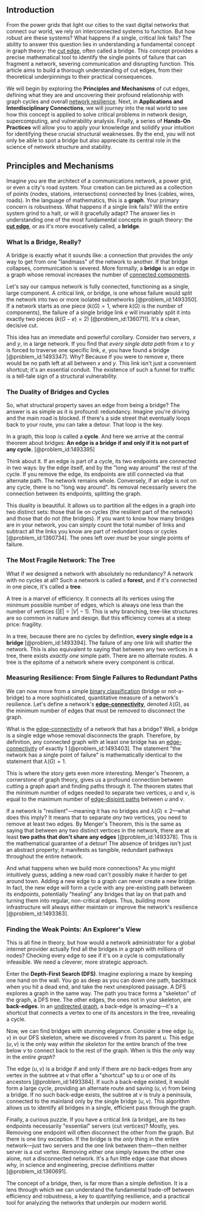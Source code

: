 ## Introduction
From the power grids that light our cities to the vast digital networks that connect our world, we rely on interconnected systems to function. But how robust are these systems? What happens if a single, critical link fails? The ability to answer this question lies in understanding a fundamental concept in graph theory: the [cut edge](@article_id:266256), often called a bridge. This concept provides a precise mathematical tool to identify the single points of failure that can fragment a network, severing communication and disrupting function. This article aims to build a thorough understanding of cut edges, from their theoretical underpinnings to their practical consequences.

We will begin by exploring the **Principles and Mechanisms** of cut edges, defining what they are and uncovering their profound relationship with graph cycles and overall [network resilience](@article_id:265269). Next, in **Applications and Interdisciplinary Connections**, we will journey into the real world to see how this concept is applied to solve critical problems in network design, supercomputing, and vulnerability analysis. Finally, a series of **Hands-On Practices** will allow you to apply your knowledge and solidify your intuition for identifying these crucial structural weaknesses. By the end, you will not only be able to spot a bridge but also appreciate its central role in the science of network structure and stability.

## Principles and Mechanisms

Imagine you are the architect of a communications network, a power grid, or even a city's road system. Your creation can be pictured as a collection of points (nodes, stations, intersections) connected by lines (cables, wires, roads). In the language of mathematics, this is a **graph**. Your primary concern is robustness. What happens if a single link fails? Will the entire system grind to a halt, or will it gracefully adapt? The answer lies in understanding one of the most fundamental concepts in graph theory: the **[cut edge](@article_id:266256)**, or as it's more evocatively called, a **bridge**.

### What Is a Bridge, Really?

A bridge is exactly what it sounds like: a connection that provides the *only* way to get from one "landmass" of the network to another. If that bridge collapses, communication is severed. More formally, a **bridge** is an edge in a graph whose removal increases the number of [connected components](@article_id:141387).

Let's say our campus network is fully connected, functioning as a single, large component. A critical link, or bridge, is one whose failure would split the network into two or more isolated subnetworks [@problem_id:1493350]. If a network starts as one piece ($k(G)=1$, where $k(G)$ is the number of components), the failure of a single bridge link $e$ will invariably split it into exactly two pieces ($k(G-e) = 2$) [@problem_id:1360711]. It's a clean, decisive cut.

This idea has an immediate and powerful corollary. Consider two servers, $x$ and $y$, in a large network. If you find that *every single data path* from $x$ to $y$ is forced to traverse one specific link, $e$, you have found a bridge [@problem_id:1493347]. Why? Because if you were to remove $e$, there would be no path left at all between $x$ and $y$. This link isn't just a convenient shortcut; it's an essential conduit. The existence of such a funnel for traffic is a tell-tale sign of a structural vulnerability.

### The Duality of Bridges and Cycles

So, what structural property saves an edge from being a bridge? The answer is as simple as it is profound: redundancy. Imagine you're driving and the main road is blocked. If there's a side street that eventually loops back to your route, you can take a detour. That loop is the key.

In a graph, this loop is called a **cycle**. And here we arrive at the central theorem about bridges: **An edge is a bridge if and only if it is not part of any cycle.** [@problem_id:1493395]

Think about it. If an edge is part of a cycle, its two endpoints are connected in two ways: by the edge itself, and by the "long way around" the rest of the cycle. If you remove the edge, its endpoints are still connected via that alternate path. The network remains whole. Conversely, if an edge is *not* on any cycle, there is no "long way around". Its removal necessarily severs the connection between its endpoints, splitting the graph.

This duality is beautiful. It allows us to partition all the edges in a graph into two distinct sets: those that lie on cycles (the resilient part of the network) and those that do not (the bridges). If you want to know how many bridges are in your network, you can simply count the total number of links and subtract all the links you know are part of redundant loops or cycles [@problem_id:1360734]. The ones left over *must* be your single points of failure.

### The Most Fragile Network: The Tree

What if we designed a network with absolutely no redundancy? A network with no cycles at all? Such a network is called a **forest**, and if it's connected in one piece, it's called a **tree**.

A tree is a marvel of efficiency. It connects all its vertices using the minimum possible number of edges, which is always one less than the number of vertices ($|E| = |V|-1$). This is why branching, tree-like structures are so common in nature and design. But this efficiency comes at a steep price: fragility.

In a tree, because there are no cycles by definition, **every single edge is a bridge** [@problem_id:1493394]. The failure of any one link will shatter the network. This is also equivalent to saying that between any two vertices in a tree, there exists *exactly one* simple path. There are no alternate routes. A tree is the epitome of a network where every component is critical.

### Measuring Resilience: From Single Failures to Redundant Paths

We can now move from a simple [binary classification](@article_id:141763) (bridge or not-a-bridge) to a more sophisticated, quantitative measure of a network's resilience. Let's define a network's **[edge-connectivity](@article_id:272006)**, denoted $\lambda(G)$, as the minimum number of edges that must be removed to disconnect the graph.

What is the [edge-connectivity](@article_id:272006) of a network that has a bridge? Well, a bridge is a single edge whose removal disconnects the graph. Therefore, by definition, any connected graph with at least one bridge has an [edge-connectivity](@article_id:272006) of exactly 1 [@problem_id:1493403]. The statement "the network has a single point of failure" is mathematically identical to the statement that $\lambda(G) = 1$.

This is where the story gets even more interesting. Menger's Theorem, a cornerstone of graph theory, gives us a profound connection between cutting a graph apart and finding paths through it. The theorem states that the minimum number of edges needed to separate two vertices, $u$ and $v$, is equal to the maximum number of [edge-disjoint paths](@article_id:271425) between $u$ and $v$.

If a network is "resilient"—meaning it has no bridges and $\lambda(G) \ge 2$—what does this imply? It means that to separate *any* two vertices, you need to remove at least two edges. By Menger's Theorem, this is the same as saying that between any two distinct vertices in the network, there are at least **two paths that don't share any edges** [@problem_id:1493378]. This is the mathematical guarantee of a detour! The absence of bridges isn't just an abstract property; it manifests as tangible, redundant pathways throughout the entire network.

And what happens when we build more connections? As you might intuitively guess, adding a new road can't possibly make it harder to get around town. Adding a new edge to a graph can never create a new bridge. In fact, the new edge will form a cycle with any pre-existing path between its endpoints, potentially "healing" any bridges that lay on that path and turning them into regular, non-critical edges. Thus, building more infrastructure will always either maintain or improve the network's resilience [@problem_id:1493363].

### Finding the Weak Points: An Explorer's View

This is all fine in theory, but how would a network administrator for a global internet provider actually find all the bridges in a graph with millions of nodes? Checking every edge to see if it's on a cycle is computationally infeasible. We need a cleverer, more strategic approach.

Enter the **Depth-First Search (DFS)**. Imagine exploring a maze by keeping one hand on the wall. You go as deep as you can down one path, backtrack when you hit a dead end, and take the next unexplored passage. A DFS explores a graph in the same way. The path you trace forms a "skeleton" of the graph, a DFS tree. The other edges, the ones not in your skeleton, are **back-edges**. In an [undirected graph](@article_id:262541), a back-edge is amazing—it's a shortcut that connects a vertex to one of its ancestors in the tree, revealing a cycle.

Now, we can find bridges with stunning elegance. Consider a tree edge $(u,v)$ in our DFS skeleton, where we discovered $v$ from its parent $u$. This edge $(u,v)$ is the only way *within the skeleton* for the entire branch of the tree below $v$ to connect back to the rest of the graph. When is this the *only* way in the *entire graph*?

The edge $(u,v)$ is a bridge if and only if there are no back-edges from any vertex in the subtree at $v$ that offer a "shortcut" up to $u$ or one of its ancestors [@problem_id:1493384]. If such a back-edge existed, it would form a large cycle, providing an alternate route and saving $(u,v)$ from being a bridge. If no such back-edge exists, the subtree at $v$ is truly a peninsula, connected to the mainland only by the single bridge $(u,v)$. This algorithm allows us to identify all bridges in a single, efficient pass through the graph.

Finally, a curious puzzle. If you have a critical link (a bridge), are its two endpoints necessarily "essential" servers (cut vertices)? Mostly, yes. Removing one endpoint will often disconnect the other from the graph. But there is one tiny exception. If the bridge is the *only* thing in the entire network—just two servers and the one link between them—then neither server is a cut vertex. Removing either one simply leaves the other one alone, not a disconnected network. It's a fun little edge case that shows why, in science and engineering, precise definitions matter [@problem_id:1360691].

The concept of a bridge, then, is far more than a simple definition. It is a lens through which we can understand the fundamental trade-off between efficiency and robustness, a key to quantifying resilience, and a practical tool for analyzing the networks that underpin our modern world.